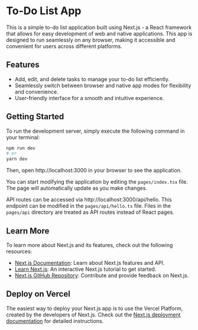 # To-Do List App

This is a simple to-do list application built using Next.js - a React framework that allows for easy development of web and native applications. This app is designed to run seamlessly on any browser, making it accessible and convenient for users across different platforms.

## Features
- Add, edit, and delete tasks to manage your to-do list efficiently.
- Seamlessly switch between browser and native app modes for flexibility and convenience.
- User-friendly interface for a smooth and intuitive experience.

## Getting Started
To run the development server, simply execute the following command in your terminal:

```bash
npm run dev
# or
yarn dev
```

Then, open http://localhost:3000 in your browser to see the application.

You can start modifying the application by editing the `pages/index.tsx` file. The page will automatically update as you make changes.

API routes can be accessed via http://localhost:3000/api/hello. This endpoint can be modified in the `pages/api/hello.ts` file. Files in the `pages/api` directory are treated as API routes instead of React pages.

## Learn More
To learn more about Next.js and its features, check out the following resources:
- [Next.js Documentation](https://nextjs.org/docs): Learn about Next.js features and API.
- [Learn Next.js](https://nextjs.org/learn): An interactive Next.js tutorial to get started.
- [Next.js GitHub Repository](https://github.com/vercel/next.js): Contribute and provide feedback on Next.js.

## Deploy on Vercel
The easiest way to deploy your Next.js app is to use the Vercel Platform, created by the developers of Next.js. Check out the [Next.js deployment documentation](https://nextjs.org/docs/deployment) for detailed instructions.
